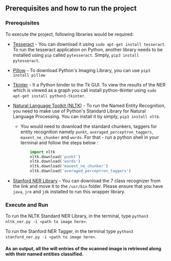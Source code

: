 ## Prerequisites and how to run the project

### Prerequisites
To execute the project, following libraries would be required:

- [Tesseract](https://github.com/tesseract-ocr/tesseract) -  You can download it using ```sudo apt-get install tesseract```. To run the tesseract application on Python, another library needs to be installed using ```pip``` called ```pytesseract```. Simply, ```pip3 install pytesseract```.

- [Pillow](https://pillow.readthedocs.io/en/5.1.x/) - To download Python's Imaging Library, you can use ```pip3 install pillow```

- [Tkinter](https://docs.python.org/3/library/tkinter.html) - It a Python binder to the Tk GUI. To view the results of the NER which is viewed as a graph you call install python-tkinter using ```sudo apt-get install python3-tkinter```.

- [Natural Language Toolkit (NLTK)](http://www.nltk.org/) - To run the Named Entity Recognition, you need to make use of Python's Standard Library for Natural Language Processing. You can install it by simply, ```pip3 install nltk```.
    - You would need to download the standard chunkers, taggers for entity recognition  namely ```punkt```, ```averaged_perceptron_taggers```, ```maxent_ne_chunker``` and ```words```. For that - run a python shell in your terminal and follow the steps below :  
        ``` python
            import nltk
            nltk.download('punkt')
            nltk.download('words')
            nltk.download('maxent_ne_chunker')
            nltk.download('averaged_perceptron_taggers')
        ```
- [Stanford NER Library](https://nlp.stanford.edu/software/CRF-NER.shtml#Download) - You can download the 7 class recognizer from the link and move it to the ```/usr/bin``` folder. Please ensure that you have ```java```, ```jre``` and ```jdk``` installed to run this wrapper library.

### Execute and Run
To run the NLTK Standard NER Library, in the terminal, type ```python3 nltk_ner.py -i <path to image here>```.

To run the Stanford NER Tagger, in the terminal type ```python3 stanford_ner.py -i <path to image here>```.

#### As an output, all the will entries of the scanned image is retrieved along with their named entities classified.
